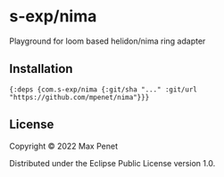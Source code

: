 # s-exp/nima

Playground for loom based helidon/nima ring adapter 

## Installation

`{:deps {com.s-exp/nima {:git/sha "..." :git/url "https://github.com/mpenet/nima"}}}`

## License

Copyright © 2022 Max Penet

Distributed under the Eclipse Public License version 1.0.

